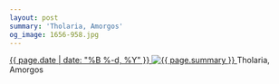 ```yaml
---
layout: post
summary: 'Tholaria, Amorgos'
og_image: 1656-958.jpg
---
```


<p>
 <time>
  <a href="/1656">
   {{ page.date | date: "%B %-d, %Y" }}
  </a>
 </time>
 <a href="/1656">
  <img alt="{{ page.summary }}" sizes="(min-width: 700px) 50vw, calc(100vw - 2rem)" src="{{ site.assets_url }}/1656-479.jpg" srcset="{{ site.assets_url }}/1656-239.jpg 239w, {{ site.assets_url }}/1656-479.jpg 479w, {{ site.assets_url }}/1656-718.jpg 718w, {{ site.assets_url }}/1656-958.jpg 958w"/>
 </a>
 <span>
  Tholaria, Amorgos
 </span>
</p>
